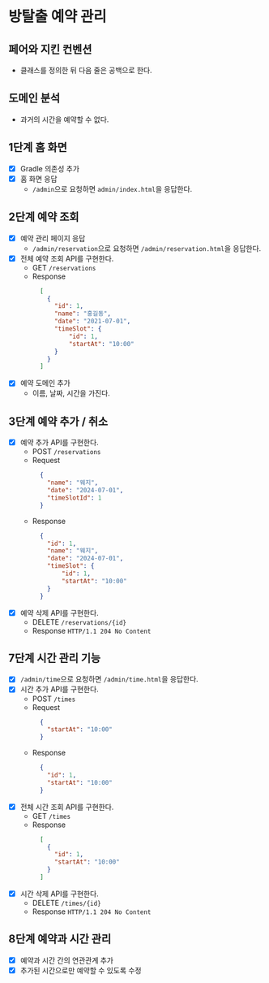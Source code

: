 # 방탈출 예약 관리

## 페어와 지킨 컨벤션

- 클래스를 정의한 뒤 다음 줄은 공백으로 한다.

## 도메인 분석

- 과거의 시간을 예약할 수 없다.

## 1단계 홈 화면

- [x] Gradle 의존성 추가
- [x] 홈 화면 응답
    - `/admin`으로 요청하면 `admin/index.html`을 응답한다.

## 2단계 예약 조회

- [x] 예약 관리 페이지 응답
    - `/admin/reservation`으로 요청하면 `/admin/reservation.html`을 응답한다.
- [x] 전체 예약 조회 API를 구현한다.
    - GET `/reservations`
    - Response
      ```json
        [
          {
            "id": 1,
            "name": "홍길동",
            "date": "2021-07-01",
            "timeSlot": {
                "id": 1,
                "startAt": "10:00"
            }
          }
        ]
        ```
- [x] 예약 도메인 추가
    - 이름, 날짜, 시간을 가진다.

## 3단계 예약 추가 / 취소

- [x] 예약 추가 API를 구현한다.
    - POST `/reservations`
    - Request
      ```json
        {
          "name": "웨지",
          "date": "2024-07-01",
          "timeSlotId": 1
        }
        ```
    - Response
      ```json
        {
          "id": 1,
          "name": "웨지",
          "date": "2024-07-01",
          "timeSlot": {
              "id": 1,
              "startAt": "10:00"
          }
        }
        ```
- [x] 예약 삭제 API를 구현한다.
    - DELETE `/reservations/{id}`
    - Response `HTTP/1.1 204 No Content`

## 7단계 시간 관리 기능

- [x] `/admin/time`으로 요청하면 `/admin/time.html`을 응답한다.
- [x] 시간 추가 API를 구현한다.
    - POST `/times`
    - Request
      ```json
        {
          "startAt": "10:00"
        }
        ```
    - Response
      ```json
        {
          "id": 1,
          "startAt": "10:00"
        }
        ```
- [x] 전체 시간 조회 API를 구현한다.
    - GET `/times`
    - Response
      ```json
        [
          {
            "id": 1,
            "startAt": "10:00"
          }
        ]
        ```
- [x] 시간 삭제 API를 구현한다.
    - DELETE `/times/{id}`
    - Response `HTTP/1.1 204 No Content`

## 8단계 예약과 시간 관리

- [x] 예약과 시간 간의 연관관계 추가
- [x] 추가된 시간으로만 예약할 수 있도록 수정
